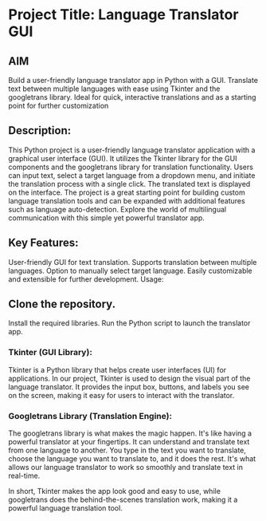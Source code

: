 # Project Title: Language Translator GUI
## AIM
Build a user-friendly language translator app in Python with a GUI. Translate text between multiple languages with ease using Tkinter and the googletrans library. Ideal for quick, interactive translations and as a starting point for further customization

## Description:
This Python project is a user-friendly language translator application with a graphical user interface (GUI). It utilizes the Tkinter library for the GUI components and the googletrans library for translation functionality. Users can input text, select a target language from a dropdown menu, and initiate the translation process with a single click. The translated text is displayed on the interface. The project is a great starting point for building custom language translation tools and can be expanded with additional features such as language auto-detection. Explore the world of multilingual communication with this simple yet powerful translator app.

## Key Features:

User-friendly GUI for text translation.
Supports translation between multiple languages.
Option to manually select target language.
Easily customizable and extensible for further development.
Usage:

## Clone the repository.
Install the required libraries.
Run the Python script to launch the translator app.

### Tkinter (GUI Library):
Tkinter is a Python library that helps create user interfaces (UI) for applications. In our project, Tkinter is used to design the visual part of the language translator. It provides the input box, buttons, and labels you see on the screen, making it easy for users to interact with the translator.

### Googletrans Library (Translation Engine):
The googletrans library is what makes the magic happen. It's like having a powerful translator at your fingertips. It can understand and translate text from one language to another. You type in the text you want to translate, choose the language you want to translate to, and it does the rest. It's what allows our language translator to work so smoothly and translate text in real-time.

In short, Tkinter makes the app look good and easy to use, while googletrans does the behind-the-scenes translation work, making it a powerful language translation tool.
